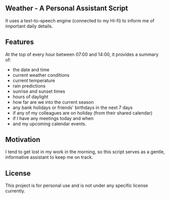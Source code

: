 ## Weather - A Personal Assistant Script

It uses a text-to-speech engine (connected to my Hi-fi) to inform me of important daily details.

## Features

At the top of every hour between 07:00 and 14:00, it provides a summary of:
- the date and time
- current weather conditions
- current temperature
- rain predictions
- sunrise and sunset times
- hours of daylight
- how far are we into the current season
- any bank holidays or friends' birthdays in the next 7 days
- if any of my colleagues are on holiday (from their shared calendar)
- if I have any meetings today and when
- and my upcoming calendar events.

## Motivation

I tend to get lost in my work in the morning, so this script serves as a gentle, informative assistant
to keep me on track.


## License
This project is for personal use and is not under any specific license currently.
